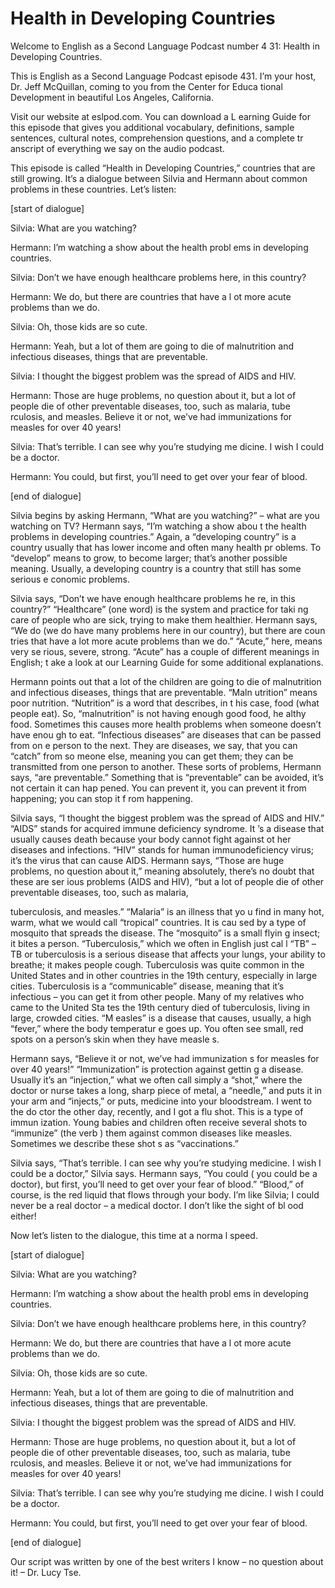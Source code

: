 # Health in Developing Countries

Welcome to English as a Second Language Podcast number 4 31: Health in Developing Countries.

This is English as a Second Language Podcast episode 431.  I’m your host, Dr. Jeff McQuillan, coming to you from the Center for Educa tional Development in beautiful Los Angeles, California.

Visit our website at eslpod.com.  You can download a L earning Guide for this episode that gives you additional vocabulary, definitions, sample sentences, cultural notes, comprehension questions, and a complete tr anscript of everything we say on the audio podcast.

This episode is called “Health in Developing Countries,”  countries that are still growing.  It’s a dialogue between Silvia and Hermann about common problems in these countries.  Let’s listen:

[start of dialogue]

Silvia:  What are you watching?

Hermann:  I’m watching a show about the health probl ems in developing countries.

Silvia:  Don’t we have enough healthcare problems here,  in this country?

Hermann:  We do, but there are countries that have a l ot more acute problems than we do.

Silvia:  Oh, those kids are so cute.

Hermann:  Yeah, but a lot of them are going to die of malnutrition and infectious diseases, things that are preventable.

Silvia:  I thought the biggest problem was the spread of AIDS and HIV.

Hermann:  Those are huge problems, no question about it, but a lot of people die of other preventable diseases, too, such as malaria, tube rculosis, and measles. Believe it or not, we’ve had immunizations for measles for over 40 years!

 Silvia:  That’s terrible.  I can see why you’re studying me dicine.  I wish I could be a doctor.

Hermann:  You could, but first, you’ll need to get over  your fear of blood.

[end of dialogue]

Silvia begins by asking Hermann, “What are you watching?” – what are you watching on TV?  Hermann says, “I’m watching a show abou t the health problems in developing countries.”  Again, a “developing  country” is a country usually that has lower income and often many health pr oblems.  To “develop” means to grow, to become larger; that’s another possible  meaning.  Usually, a developing country is a country that still has some serious e conomic problems.

Silvia says, “Don’t we have enough healthcare problems he re, in this country?” “Healthcare” (one word) is the system and practice for taki ng care of people who are sick, trying to make them healthier.  Hermann says, “We  do (we do have many problems here in our country), but there are coun tries that have a lot more acute problems than we do.”  “Acute,” here, means very se rious, severe, strong. “Acute” has a couple of different meanings in English; t ake a look at our Learning Guide for some additional explanations.

Hermann points out that a lot of the children are going to die of malnutrition and infectious diseases, things that are preventable.  “Maln utrition” means poor nutrition.  “Nutrition” is a word that describes, in t his case, food (what people eat). So, “malnutrition” is not having enough good food, he althy food.  Sometimes this causes more health problems when someone doesn’t have enou gh to eat. “Infectious diseases” are diseases that can be passed from on e person to the next.  They are diseases, we say, that you can “catch” from so meone else, meaning you can get them; they can be transmitted from  one person to another. These sorts of problems, Hermann says, “are preventable.”  Something that is “preventable” can be avoided, it’s not certain it can hap pened.  You can prevent it, you can prevent it from happening; you can stop it f rom happening.

Silvia says, “I thought the biggest problem was the spread  of AIDS and HIV.” “AIDS” stands for acquired immune deficiency syndrome.  It ’s a disease that usually causes death because your body cannot fight against ot her diseases and infections.  “HIV” stands for human immunodeficiency virus; it’s the virus that can cause AIDS.  Hermann says, “Those are huge problems, no question about it,” meaning absolutely, there’s no doubt that these are ser ious problems (AIDS and HIV), “but a lot of people die of other preventable diseases, too, such as malaria,

 tuberculosis, and measles.”  “Malaria” is an illness that yo u find in many hot, warm, what we would call “tropical” countries.  It is cau sed by a type of mosquito that spreads the disease.  The “mosquito” is a small flyin g insect; it bites a person.  “Tuberculosis,” which we often in English just cal l “TB” – TB or tuberculosis is a serious disease that affects your lungs, your  ability to breathe; it makes people cough.  Tuberculosis was quite common in the United States and in other countries in the 19th century, especially in large cities.  Tuberculosis is a “communicable” disease, meaning that it’s infectious – you can get it from other people.  Many of my relatives who came to the United Sta tes the 19th century died of tuberculosis, living in large, crowded cities.  “M easles” is a disease that causes, usually, a high “fever,” where the body temperatur e goes up.  You often see small, red spots on a person’s skin when they have measle s.

Hermann says, “Believe it or not, we’ve had immunization s for measles for over 40 years!”  “Immunization” is protection against gettin g a disease.  Usually it’s an “injection,” what we often call simply a “shot,” where the doctor or nurse takes a long, sharp piece of metal, a “needle,” and puts it in  your arm and “injects,” or puts, medicine into your bloodstream.  I went to the do ctor the other day, recently, and I got a flu shot.  This is a type of immun ization.  Young babies and children often receive several shots to “immunize” (the verb ) them against common diseases like measles.  Sometimes we describe these shot s as “vaccinations.”

Silvia says, “That’s terrible.  I can see why you’re studying medicine.  I wish I could be a doctor,” Silvia says.  Hermann says, “You could ( you could be a doctor), but first, you’ll need to get over your fear of  blood.”  “Blood,” of course, is the red liquid that flows through your body.  I’m like  Silvia; I could never be a real doctor – a medical doctor.  I don’t like the sight of bl ood either!

Now let’s listen to the dialogue, this time at a norma l speed.

[start of dialogue]

Silvia:  What are you watching?

Hermann:  I’m watching a show about the health probl ems in developing countries.

Silvia:  Don’t we have enough healthcare problems here,  in this country?

 Hermann:  We do, but there are countries that have a l ot more acute problems than we do.

Silvia:  Oh, those kids are so cute.

Hermann:  Yeah, but a lot of them are going to die of malnutrition and infectious diseases, things that are preventable.

Silvia:  I thought the biggest problem was the spread of AIDS and HIV.

Hermann:  Those are huge problems, no question about it, but a lot of people die of other preventable diseases, too, such as malaria, tube rculosis, and measles. Believe it or not, we’ve had immunizations for measles for over 40 years!

Silvia:  That’s terrible.  I can see why you’re studying me dicine.  I wish I could be a doctor.

Hermann:  You could, but first, you’ll need to get over  your fear of blood.

[end of dialogue]

Our script was written by one of the best writers I know –  no question about it! – Dr. Lucy Tse.





